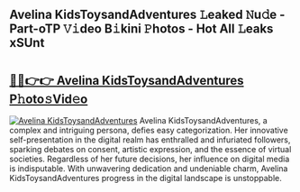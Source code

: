## Avelina KidsToysandAdventures 𝙻eaked 𝙽u𝚍e - Part-oTP 𝚅𝚒deo B𝚒kini 𝙿hotos - Hot All 𝙻eaks xSUnt

# <h2><a href="http://ld4y1l.urlbe.top/?page=Avelina+KidsToysandAdventures">🔗🔗👉👉 Avelina KidsToysandAdventures P𝚑oto𝚜Vid𝚎o</a></h2>

[![Avelina KidsToysandAdventures](https://i.imgur.com/eBuTRDB.gif)](http://ld4y1l.urlbe.top/?page=Avelina+KidsToysandAdventures)
Avelina KidsToysandAdventures, a complex and intriguing persona, defies easy categorization. Her innovative self-presentation in the digital realm has enthralled and infuriated followers, sparking debates on consent, artistic expression, and the essence of virtual societies. Regardless of her future decisions, her influence on digital media is indisputable. With unwavering dedication and undeniable charm, Avelina KidsToysandAdventures progress in the digital landscape is unstoppable.
